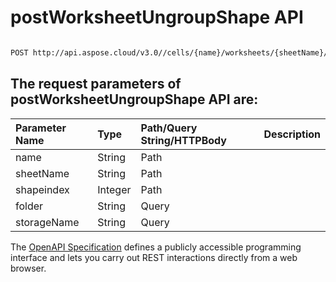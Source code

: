# **postWorksheetUngroupShape API**

 

```bash

POST http://api.aspose.cloud/v3.0//cells/{name}/worksheets/{sheetName}/shapes/{shapeindex}/ungroup

```

## The request parameters of **postWorksheetUngroupShape** API are: 

| Parameter Name | Type | Path/Query String/HTTPBody | Description | 
| :- | :- | :- |:- | 
|name|String|Path||
|sheetName|String|Path||
|shapeindex|Integer|Path||
|folder|String|Query||
|storageName|String|Query||


The [OpenAPI Specification](https://reference.aspose.cloud/cells/#/ShapesController/PostWorksheetUngroupShape) defines a publicly accessible programming interface and lets you carry out REST interactions directly from a web browser.
